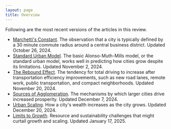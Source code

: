 ```yaml
---
layout: page
title: Overview
---
```

Following are the most recent versions of the articles in this review.

- [Marchetti's Constant](/2024-10-26-marchetti). The observation that a city is typically defined by a 30 minute commute radius around a central business district. Updated October 26, 2024.
- [Standard Urban Model](/2024-11-02-sum). The basic Alonso-Muth-Mills model, or the standard urban model, works well in predicting how cities grow despite its limitations. Updated November 2, 2024.
- [The Rebound Effect](/2024-11-20-rebound). The tendency for total driving to increase after transportation efficiency improvements, such as new road lanes, remote work, public transportation, and compact neighborhoods. Updated November 20, 2024.
- [Sources of Agglomeration](/2024-12-07-agglomeration-sources). The mechanisms by which larger cities drive increased prosperity. Updated December 7, 2024.
- [Urban Scaling](/2024-12-20-urban-scaling). How a city's wealth increases as the city grows. Updated December 20, 2024.
- [Limits to Growth](/2025-01-17-limits-to-growth). Resource and sustainability challenges that might curtail growth and scaling. Updated January 17, 2025.
